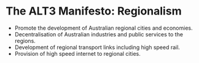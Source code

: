 # The ALT3 Manifesto: Regionalism

* Promote the development of Australian regional cities and economies.
* Decentralisation of Australian industries and public services to the regions.
* Development of regional transport links including high speed rail.
* Provision of high speed internet to regional cities.
